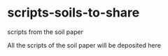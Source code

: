 # scripts-soils-to-share
scripts from the soil paper

All the scripts of the soil paper will be deposited here
